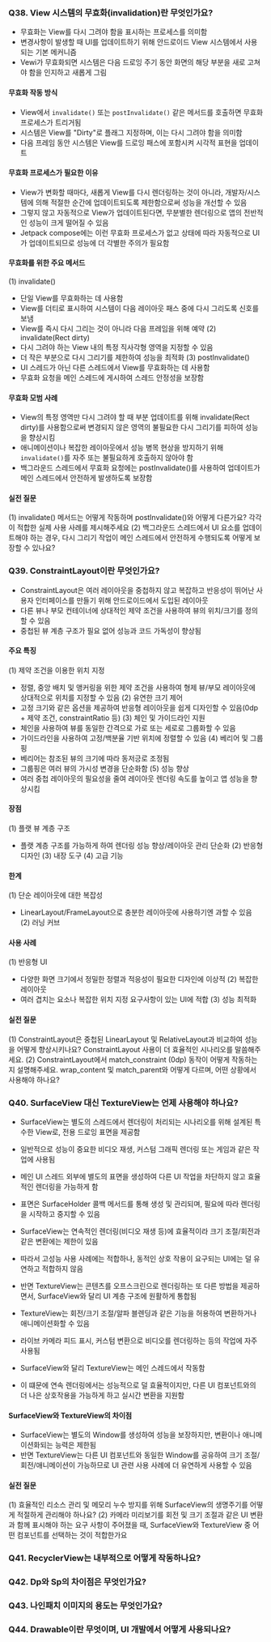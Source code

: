 ### Q38. View 시스템의 무효화(invalidation)란 무엇인가요?
- 무효화는 View를 다시 그려야 함을 표시하는 프로세스를 의미함
- 변경사항이 발생할 때 UI를 업데이트하기 위해 안드로이드 View 시스템에서 사용되는 기본 메커니즘
- Vewi가 무효화되면 시스템은 다음 드로잉 주기 동안 화면의 해당 부분을 새로 고쳐야 함을 인지하고 새롭게 그림

#### 무효화 작동 방식
- View에서 `invalidate()` 또는 `postInvalidate()` 같은 메서드를 호출하면 무효화 프로세스가 트리거됨
- 시스템은 View를 "Dirty"로 플래그 지정하며, 이는 다시 그려야 함을 의미함
- 다음 프레임 동안 시스템은 View를 드로잉 패스에 포함시켜 시각적 표현을 업데이트

#### 무효화 프로세스가 필요한 이유
- View가 변화할 때마다, 새롭게 View를 다시 렌더링하는 것이 아니라, 개발자/시스템에 의해 적절한 순간에 업데이트되도록 제한함으로써 성능을 개선할 수 있음
- 그렇지 않고 자동적으로 View가 업데이트된다면, 무분별한 렌더링으로 앱의 전반적인 성능이 크게 떨어질 수 있음
- Jetpack compose에는 이런 무효화 프로세스가 없고 상태에 따라 자동적으로 UI가 업데이트되므로 성능에 더 각별한 주의가 필요함

#### 무효화를 위한 주요 메서드
(1) invalidate()
- 단일 View를 무효화하는 데 사용함
- View를 더티로 표시하여 시스템이 다음 레이아웃 패스 중에 다시 그리도록 신호를 보냄
- View를 즉시 다시 그리는 것이 아니라 다음 프레임을 위해 예약
(2) invalidate(Rect dirty)
- 다시 그려야 하는 View 내의 특정 직사각형 영역을 지정할 수 있음
- 더 작은 부분으로 다시 그리기를 제한하여 성능을 최적화
(3) postInvalidate()
- UI 스레드가 아닌 다른 스레드에서 View를 무효화하는 데 사용함
- 무효화 요청을 메인 스레드에 게시하여 스레드 안정성을 보장함

#### 무효화 모범 사례
- View의 특정 영역만 다시 그려야 할 때 부분 업데이트를 위해 invalidate(Rect dirty)를 사용함으로써 변경되지 않은 영역의 불필요한 다시 그리기를 피하여 성능을 향상시킴
- 애니메이션이나 복잡한 레이아웃에서 성능 병목 현상을 방지하기 위해 `invalidate()`를 자주 또는 불필요하게 호출하지 않아야 함
- 백그라운드 스레드에서 무효화 요청에는 postInvalidate()를 사용하여 업데이트가 메인 스레드에서 안전하게 발생하도록 보장함

#### 실전 질문
(1) invalidate() 메서드는 어떻게 작동하며 postInvalidate()와 어떻게 다른가요? 각각이 적합한 실제 사용 사례를 제시해주세요
(2) 백그라운드 스레드에서 UI 요소를 업데이트해야 하는 경우, 다시 그리기 작업이 메인 스레드에서 안전하게 수행되도록 어떻게 보장할 수 있나요?

### Q39. ConstraintLayout이란 무엇인가요?
- ConstraintLayout은 여러 레이아웃을 중첩하지 않고 복잡하고 반응성이 뛰어난 사용자 인터페이스를 만들기 위해 안드로이드에서 도입된 레이아웃
- 다른 뷰나 부모 컨테이너에 상대적인 제약 조건을 사용하여 뷰의 위치/크기를 정의할 수 있음
- 중첩된 뷰 계층 구조가 필요 없어 성능과 코드 가독성이 향상됨

#### 주요 특징
(1) 제약 조건을 이용한 위치 지정
- 정렬, 중앙 배치 및 앵커링을 위한 제약 조건을 사용하여 형제 뷰/부모 레이아웃에 상대적으로 위치를 지정할 수 있음
(2) 유연한 크기 제어
- 고정 크기와 같은 옵션을 제공하여 반응형 레이아웃을 쉽게 디자인할 수 있음(0dp + 제약 조건, constraintRatio 등)
(3) 체인 및 가이드라인 지원
- 체인을 사용하여 뷰를 동일한 간격으로 가로 또는 세로로 그룹화할 수 있음
- 가이드라인을 사용하여 고정/백분율 기반 위치에 정렬할 수 있음
(4) 베리어 및 그룹핑
- 베리어는 참조된 뷰의 크기에 따라 동저긍로 조정됨
- 그룹핑은 여러 뷰의 가시성 변경을 단순화함
(5) 성능 향상
- 여러 중첩 레이아웃의 필요성을 줄여 레이아웃 렌더링 속도를 높이고 앱 성능을 향상시킴

#### 장점
(1) 플랫 뷰 계층 구조
- 플랫 계층 구조를 가능하게 하여 렌더링 성능 향상/레이아웃 관리 단순화
(2) 반응형 디자인
(3) 내장 도구
(4) 고급 기능

#### 한계
(1) 단순 레이아웃에 대한 복잡성
- LinearLayout/FrameLayout으로 충분한 레이아웃에 사용하기엔 과할 수 있음
(2) 러닝 커브

#### 사용 사례
(1) 반응형 UI
- 다양한 화면 크기에서 정밀한 정렬과 적응성이 필요한 디자인에 이상적
(2) 복잡한 레이아웃
- 여러 겹치는 요소나 복잡한 위치 지정 요구사항이 있는 UI에 적합
(3) 성능 최적화

#### 실전 질문
(1) ConstraintLayout은 중첩된 LinearLayout 및 RelativeLayout과 비교하여 성능을 어떻게 향상시키나요? ConstraintLayout 사용이 더 효율적인 시나리오를 말씀해주세요.
(2) ConstraintLayout에서 match_constraint (0dp) 동작이 어떻게 작동하는지 설명해주세요. wrap_content 및 match_parent와 어떻게 다르며, 어떤 상황에서 사용해야 하나요?

### Q40. SurfaceView 대신 TextureView는 언제 사용해야 하나요?
- SurfaceView는 별도의 스레드에서 렌더링이 처리되는 시나리오를 위해 설계된 특수한 View로, 전용 드로잉 표면을 제공함
- 일반적으로 성능이 중요한 비디오 재생, 커스텀 그래픽 렌더링 또는 게임과 같은 작업에 사용됨
- 메인 UI 스레드 외부에 별도의 표면을 생성하여 다른 UI 작업을 차단하지 않고 효율적인 렌더링을 가능하게 함
- 표면은 SurfaceHolder 콜백 메서드를 통해 생성 및 관리되며, 필요에 따라 렌더링을 시작하고 중지할 수 있음
- SurfaceView는 연속적인 렌더링(비디오 재생 등)에 효율적이라 크기 조절/회전과 같은 변환에는 제한이 있음
- 따라서 고성능 사용 사례에는 적합하나, 동적인 상호 작용이 요구되는 UI에는 덜 유연하고 적합하지 않음
  
- 반면 TextureView는 콘텐츠를 오프스크린으로 렌더링하는 또 다른 방법을 제공하면서, SurfaceView와 달리 UI 계층 구조에 원활하게 통합됨
- TextureView는 회전/크기 조절/알파 블렌딩과 같은 기능을 허용하여 변환하거나 애니메이션화할 수 있음
- 라이브 카메라 피드 표시, 커스텀 변환으로 비디오를 렌더링하는 등의 작업에 자주 사용됨
- SurfaceView와 달리 TextureView는 메인 스레드에서 작동함
- 이 떄문에 연속 렌더링에서는 성능적으로 덜 효율적이지만, 다른 UI 컴포넌트와의 더 나은 상호작용을 가능하게 하고 실시간 변환을 지원함

#### SurfaceView와 TextureView의 차이점
- SurfaceView는 별도의 Window를 생성하여 성능을 보장하지만, 변환이나 애니메이션화되는 능력은 제한됨
- 반면 TextureView는 다른 UI 컴포넌트와 동일한 Window를 공유하여 크기 조절/회전/애니메이션이 가능하므로 UI 관련 사용 사례에 더 유연하게 사용할 수 있음

#### 실전 질문
(1) 효율적인 리소스 관리 및 메모리 누수 방지를 위해 SurfaceView의 생명주기를 어떻게 적절하게 관리해야 하나요?
(2) 카메라 미리보기를 회전 및 크기 조절과 같은 UI 변환과 함께 표시해야 하는 요구 사항이 주어졌을 때, SurfaceView와 TextureView 중 어떤 컴포넌트를 선택하는 것이 적합한가요

### Q41. RecyclerView는 내부적으로 어떻게 작동하나요?


### Q42. Dp와 Sp의 차이점은 무엇인가요?


### Q43. 나인패치 이미지의 용도는 무엇인가요?


### Q44. Drawable이란 무엇이며, UI 개발에서 어떻게 사용되나요?


